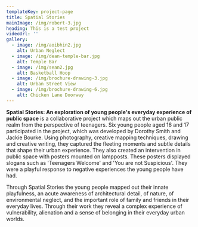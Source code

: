 ```yaml
---
templateKey: project-page
title: Spatial Stories
mainImage: /img/robert-3.jpg
heading: This is a test project
videoUrl: ''
gallery:
  - image: /img/aoibhin2.jpg
    alt: Urban Neglect
  - image: /img/dean-temple-bar.jpg
    alt: Temple Bar
  - image: /img/sean2.jpg
    alt: Basketball Hoop
  - image: /img/brochure-drawing-3.jpg
    alt: Urban Street View
  - image: /img/brochure-drawing-6.jpg
    alt: Chicken Lane Doorway
---
```

**Spatial Stories: An exploration of young people's everyday experience of public space** is a collaborative project which maps out the urban public realm from the perspective of teenagers. Six young people aged 16 and 17 participated in the project, which was developed by Dorothy Smith and Jackie Bourke. Using photography, creative mapping techniques, drawing and creative writing, they captured the fleeting moments and subtle details that shape their urban experience. They also created an intervention in public space with posters mounted on lampposts. These posters displayed slogans such as 'Teenagers Welcome' and 'You are not Suspicious'. They were a playful response to negative experiences the young people have had. 

Through Spatial Stories the young people mapped out their innate playfulness, an acute awareness of architectural detail, of nature, of environmental neglect, and the important role of family and friends in their everyday lives. Through their work they reveal a complex experience of vulnerability, alienation and a sense of belonging in their everyday urban worlds.